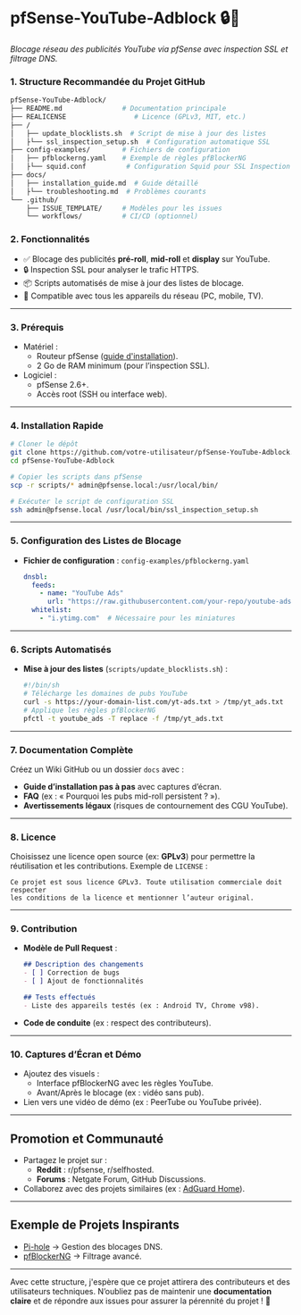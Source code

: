 # pfSense-YouTube-Adblock 🔒🚫
_Blocage réseau des publicités YouTube via pfSense avec inspection SSL et filtrage DNS._

### **1. Structure Recommandée du Projet GitHub**

```bash
pfSense-YouTube-Adblock/
├── README.md               # Documentation principale
├── REALICENSE                 # Licence (GPLv3, MIT, etc.)
├── /
│   ├── update_blocklists.sh  # Script de mise à jour des listes
│   ├└── ssl_inspection_setup.sh  # Configuration automatique SSL
├── config-examples/        # Fichiers de configuration
│   ├── pfblockerng.yaml    # Exemple de règles pfBlockerNG
│   ├└── squid.conf          # Configuration Squid pour SSL Inspection
├── docs/
│   ├── installation_guide.md  # Guide détaillé
│   ├└── troubleshooting.md  # Problèmes courants
└── .github/
    ├── ISSUE_TEMPLATE/     # Modèles pour les issues
    └── workflows/          # CI/CD (optionnel)
``` 


### **2. Fonctionnalités**
- ✅ Blocage des publicités **pré-roll**, **mid-roll** et **display** sur YouTube.
- 🔒 Inspection SSL pour analyser le trafic HTTPS.
- 📦 Scripts automatisés de mise à jour des listes de blocage.
- 📡 Compatible avec tous les appareils du réseau (PC, mobile, TV).

---

### **3. Prérequis**
- Matériel :
  - Routeur pfSense ([guide d'installation](https://docs.netgate.com/pfsense/en/latest/install/install-pfsense.html)).
  - 2 Go de RAM minimum (pour l’inspection SSL).
- Logiciel :
  - pfSense 2.6+.
  - Accès root (SSH ou interface web).

---

### **4. Installation Rapide**
```bash
# Cloner le dépôt
git clone https://github.com/votre-utilisateur/pfSense-YouTube-Adblock.git
cd pfSense-YouTube-Adblock

# Copier les scripts dans pfSense
scp -r scripts/* admin@pfsense.local:/usr/local/bin/

# Exécuter le script de configuration SSL
ssh admin@pfsense.local /usr/local/bin/ssl_inspection_setup.sh
```

---

### **5. Configuration des Listes de Blocage**
- **Fichier de configuration** : `config-examples/pfblockerng.yaml`
  ```yaml
  dnsbl:
    feeds:
      - name: "YouTube Ads"
        url: "https://raw.githubusercontent.com/your-repo/youtube-ads-list/main/domains.txt"
    whitelist:
      - "i.ytimg.com"  # Nécessaire pour les miniatures
  ```

---

### **6. Scripts Automatisés**
- **Mise à jour des listes** (`scripts/update_blocklists.sh`) :
  ```bash
  #!/bin/sh
  # Télécharge les domaines de pubs YouTube
  curl -s https://your-domain-list.com/yt-ads.txt > /tmp/yt_ads.txt
  # Applique les règles pfBlockerNG
  pfctl -t youtube_ads -T replace -f /tmp/yt_ads.txt
  ```

---

### **7. Documentation Complète**
Créez un Wiki GitHub ou un dossier `docs` avec :
- **Guide d’installation pas à pas** avec captures d’écran.
- **FAQ** (ex : « Pourquoi les pubs mid-roll persistent ? »).
- **Avertissements légaux** (risques de contournement des CGU YouTube).

---

### **8. Licence**
Choisissez une licence open source (ex: **GPLv3**) pour permettre la réutilisation et les contributions. Exemple de `LICENSE` :
```text
Ce projet est sous licence GPLv3. Toute utilisation commerciale doit respecter 
les conditions de la licence et mentionner l’auteur original.
```

---

### **9. Contribution**
- **Modèle de Pull Request** :
  ```markdown
  ## Description des changements
  - [ ] Correction de bugs
  - [ ] Ajout de fonctionnalités
  
  ## Tests effectués
  - Liste des appareils testés (ex : Android TV, Chrome v98).
  ```
- **Code de conduite** (ex : respect des contributeurs).

---

### **10. Captures d’Écran et Démo**
- Ajoutez des visuels :
  - Interface pfBlockerNG avec les règles YouTube.
  - Avant/Après le blocage (ex : vidéo sans pub).
- Lien vers une vidéo de démo (ex : PeerTube ou YouTube privée).

---

## **Promotion et Communauté**
- Partagez le projet sur :
  - **Reddit** : r/pfsense, r/selfhosted.
  - **Forums** : Netgate Forum, GitHub Discussions.
- Collaborez avec des projets similaires (ex : [AdGuard Home](https://github.com/AdguardTeam/AdGuardHome)).

---

## **Exemple de Projets Inspirants**
- [Pi-hole](https://github.com/pi-hole/pi-hole) → Gestion des blocages DNS.
- [pfBlockerNG](https://github.com/pfsense/pfsense-pkg-pfBlockerNG) → Filtrage avancé.

---

Avec cette structure, j'espère que ce projet attirera des contributeurs et des utilisateurs techniques. N’oubliez pas de maintenir une **documentation claire** et de répondre aux issues pour assurer la pérennité du projet ! 🚀
